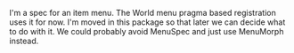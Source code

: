 I'm a spec for an item menu. The World menu pragma based registration uses it for now. I'm moved in this package so that later we can decide what to do with it. We could probably avoid MenuSpec and just use MenuMorph instead. 